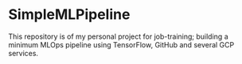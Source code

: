 # SimpleMLPipeline
This repository is of my personal project for job-training; building a minimum MLOps pipeline using TensorFlow, GitHub and several GCP services.